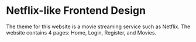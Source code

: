 # Netflix-like Frontend Design

The theme for this website is a movie streaming service such as Netflix. The website contains 4 pages: Home, Login, Register, and Movies.
